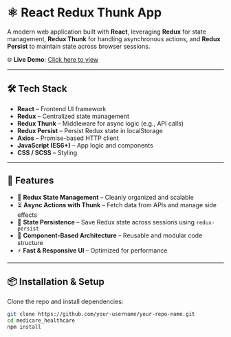 # ⚛️ React Redux Thunk App

A modern web application built with **React**, leveraging **Redux** for state management, **Redux Thunk** for handling asynchronous actions, and **Redux Persist** to maintain state across browser sessions.

🌐 **Live Demo**: [Click here to view](https://flamboyant-lewin-317eb5.netlify.app/)

---

## 🛠️ Tech Stack

- **React** – Frontend UI framework
- **Redux** – Centralized state management
- **Redux Thunk** – Middleware for async logic (e.g., API calls)
- **Redux Persist** – Persist Redux state in localStorage
- **Axios** – Promise-based HTTP client
- **JavaScript (ES6+)** – App logic and components
- **CSS / SCSS** – Styling

---

## 🚀 Features

- 🔄 **Redux State Management** – Cleanly organized and scalable
- ⏳ **Async Actions with Thunk** – Fetch data from APIs and manage side effects
- 💾 **State Persistence** – Save Redux state across sessions using `redux-persist`
- 🧱 **Component-Based Architecture** – Reusable and modular code structure
- ⚡ **Fast & Responsive UI** – Optimized for performance

---

## 📦 Installation & Setup

Clone the repo and install dependencies:

```bash
git clone https://github.com/your-username/your-repo-name.git
cd medicare_healthcare
npm install

